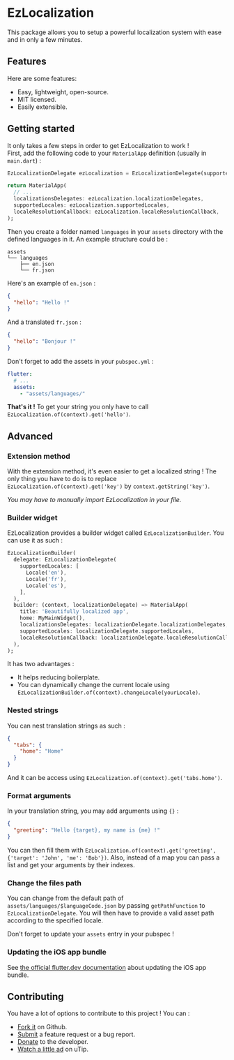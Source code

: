 # EzLocalization

This package allows you to setup a powerful localization system with ease and in only a few minutes.

## Features

Here are some features:

* Easy, lightweight, open-source.
* MIT licensed.
* Easily extensible.

## Getting started

It only takes a few steps in order to get EzLocalization to work !  
First, add the following code to your `MaterialApp` definition (usually in `main.dart`) :

```dart
EzLocalizationDelegate ezLocalization = EzLocalizationDelegate(supportedLocales: [Locale('en'), Locale('fr')]); // The first language is your default language.

return MaterialApp(
  // ...
  localizationsDelegates: ezLocalization.localizationDelegates,
  supportedLocales: ezLocalization.supportedLocales,
  localeResolutionCallback: ezLocalization.localeResolutionCallback,
);
```

Then you create a folder named `languages` in your `assets` directory with the defined languages in it.
An example structure could be :

```
assets
└── languages
    ├── en.json
    └── fr.json
```

Here's an example of `en.json` :

```json
{
  "hello": "Hello !"
}
```

And a translated `fr.json` :

```json
{
  "hello": "Bonjour !"
}
```

Don't forget to add the assets in your `pubspec.yml` :

```yml
flutter:
  # ...
  assets:
    - "assets/languages/"
```

**That's it !** To get your string you only have to call `EzLocalization.of(context).get('hello')`.

## Advanced

### Extension method

With the extension method, it's even easier to get a localized string !
The only thing you have to do is to replace `EzLocalization.of(context).get('key')` by `context.getString('key')`.

_You may have to manually import EzLocalization in your file._

### Builder widget

EzLocalization provides a builder widget called `EzLocalizationBuilder`. You can use it as such :

```dart
EzLocalizationBuilder(
  delegate: EzLocalizationDelegate(
    supportedLocales: [
      Locale('en'),
      Locale('fr'),
      Locale('es'),
    ],
  ),
  builder: (context, localizationDelegate) => MaterialApp(
    title: 'Beautifully localized app',
    home: MyMainWidget(),
    localizationsDelegates: localizationDelegate.localizationDelegates,
    supportedLocales: localizationDelegate.supportedLocales,
    localeResolutionCallback: localizationDelegate.localeResolutionCallback,
  ),
);
```

It has two advantages :
* It helps reducing boilerplate.
* You can dynamically change the current locale using `EzLocalizationBuilder.of(context).changeLocale(yourLocale)`.

### Nested strings

You can nest translation strings as such :

```json
{
  "tabs": {
    "home": "Home"
  }
}
```

And it can be access using `EzLocalization.of(context).get('tabs.home')`.

### Format arguments

In your translation string, you may add arguments using `{}` :

```json
{
  "greeting": "Hello {target}, my name is {me} !"
}
```

You can then fill them with `EzLocalization.of(context).get('greeting', {'target': 'John', 'me': 'Bob'})`.
Also, instead of a map you can pass a list and get your arguments by their indexes.

### Change the files path

You can change from the default path of `assets/languages/$languageCode.json` by passing `getPathFunction`
to `EzLocalizationDelegate`. You will then have to provide a valid asset path according to the specified locale.

Don't forget to update your `assets` entry in your pubspec !

### Updating the iOS app bundle

See [the official flutter.dev documentation](https://flutter.dev/docs/development/accessibility-and-localization/internationalization#appendix-updating-the-ios-app-bundle)
about updating the iOS app bundle.

## Contributing

You have a lot of options to contribute to this project ! You can :

* [Fork it](https://github.com/Skyost/EzLocalization/fork) on Github.
* [Submit](https://github.com/Skyost/EzLocalization/issues/new/choose) a feature request or a bug report.
* [Donate](https://paypal.me/Skyost) to the developer.
* [Watch a little ad](https://utip.io/skyost) on uTip.
